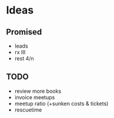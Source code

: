 # Ideas

## Promised

* leads
* rx III
* rest 4/n

## TODO

* review more books
* invoice meetups
* meetup ratio (+sunken costs & tickets)
* rescuetime